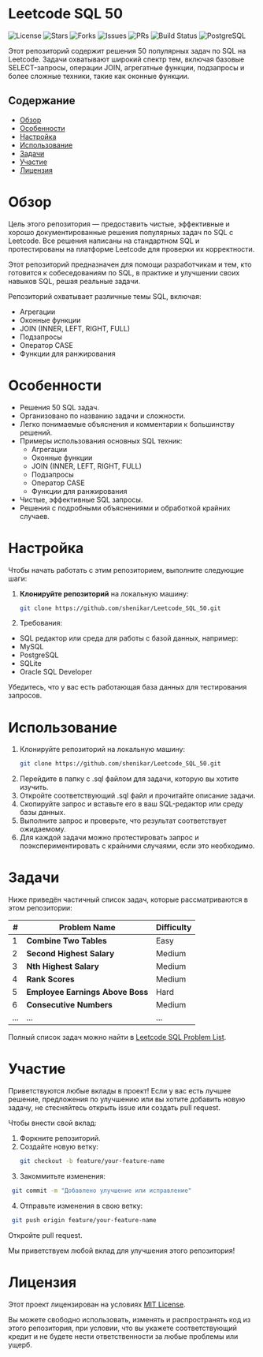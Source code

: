 # Leetcode SQL 50
![License](https://img.shields.io/github/license/shenikar/Leetcode_SQL_50?style=flat-square)
![Stars](https://img.shields.io/github/stars/shenikar/Leetcode_SQL_50?style=flat-square)
![Forks](https://img.shields.io/github/forks/shenikar/Leetcode_SQL_50?style=flat-square)
![Issues](https://img.shields.io/github/issues/shenikar/Leetcode_SQL_50?style=flat-square)
![PRs](https://img.shields.io/github/issues-pr/shenikar/Leetcode_SQL_50?style=flat-square)
![Build Status](https://img.shields.io/github/workflow/status/shenikar/Leetcode_SQL_50/CI?style=flat-square)
![PostgreSQL](https://img.shields.io/github/languages/top/shenikar/Leetcode_SQL_50?label=PostgreSQL&style=flat-square)

Этот репозиторий содержит решения 50 популярных задач по SQL на Leetcode. Задачи охватывают широкий спектр тем, включая базовые SELECT-запросы, операции JOIN, агрегатные функции, подзапросы и более сложные техники, такие как оконные функции.

## Содержание

- [Обзор](#Обзор)
- [Особенности](#Особенности)
- [Настройка](#Настройка)
- [Использование](#Использование)
- [Задачи](#Задачи)
- [Участие](#Участие)
- [Лицензия](#Лицензия)
# Обзор

Цель этого репозитория — предоставить чистые, эффективные и хорошо документированные решения популярных задач по SQL с Leetcode. Все решения написаны на стандартном SQL и протестированы на платформе Leetcode для проверки их корректности.

Этот репозиторий предназначен для помощи разработчикам и тем, кто готовится к собеседованиям по SQL, в практике и улучшении своих навыков SQL, решая реальные задачи.

Репозиторий охватывает различные темы SQL, включая:
- Агрегации
- Оконные функции
- JOIN (INNER, LEFT, RIGHT, FULL)
- Подзапросы
- Оператор CASE
- Функции для ранжирования
# Особенности

- Решения 50 SQL задач.
- Организовано по названию задачи и сложности.
- Легко понимаемые объяснения и комментарии к большинству решений.
- Примеры использования основных SQL техник:
  - Агрегации
  - Оконные функции
  - JOIN (INNER, LEFT, RIGHT, FULL)
  - Подзапросы
  - Оператор CASE
  - Функции для ранжирования
- Чистые, эффективные SQL запросы.
- Решения с подробными объяснениями и обработкой крайних случаев.
# Настройка

Чтобы начать работать с этим репозиторием, выполните следующие шаги:

1. **Клонируйте репозиторий** на локальную машину:
   ```bash
   git clone https://github.com/shenikar/Leetcode_SQL_50.git
   ```
2. Требования:
- SQL редактор или среда для работы с базой данных, например:
- MySQL
- PostgreSQL
- SQLite
- Oracle SQL Developer

Убедитесь, что у вас есть работающая база данных для тестирования запросов.
# Использование

1. Клонируйте репозиторий на локальную машину:
   ```bash
   git clone https://github.com/shenikar/Leetcode_SQL_50.git
   ```
2. Перейдите в папку с .sql файлом для задачи, которую вы хотите изучить.
3. Откройте соответствующий .sql файл и прочитайте описание задачи.
4. Скопируйте запрос и вставьте его в ваш SQL-редактор или среду базы данных.
5. Выполните запрос и проверьте, что результат соответствует ожидаемому.
6. Для каждой задачи можно протестировать запрос и поэкспериментировать с крайними случаями, если это необходимо.

# Задачи

Ниже приведён частичный список задач, которые рассматриваются в этом репозитории:

| #   | Problem Name                     | Difficulty |
|-----|-----------------------------------|------------|
| 1   | **Combine Two Tables**           | Easy       |
| 2   | **Second Highest Salary**        | Medium     |
| 3   | **Nth Highest Salary**           | Medium     |
| 4   | **Rank Scores**                  | Medium     |
| 5   | **Employee Earnings Above Boss** | Hard       |
| 6   | **Consecutive Numbers**          | Medium     |
| ... | ...                               | ...        |

Полный список задач можно найти в [Leetcode SQL Problem List](https://leetcode.com/problemset/database/).

# Участие

Приветствуются любые вклады в проект! Если у вас есть лучшее решение, предложения по улучшению или вы хотите добавить новую задачу, не стесняйтесь открыть issue или создать pull request.

Чтобы внести свой вклад:

1. Форкните репозиторий.
2. Создайте новую ветку:
   ```bash
   git checkout -b feature/your-feature-name
   ```
3. Закоммитьте изменения:
  ```bash
   git commit -m "Добавлено улучшение или исправление"
  ```
4. Отправьте изменения в свою ветку:
  ```bash
   git push origin feature/your-feature-name
  ```
Откройте pull request.

Мы приветствуем любой вклад для улучшения этого репозитория!
# Лицензия

Этот проект лицензирован на условиях [MIT License](LICENSE).

Вы можете свободно использовать, изменять и распространять код из этого репозитория, при условии, что вы укажете соответствующий кредит и не будете нести ответственности за любые проблемы или ущерб.




